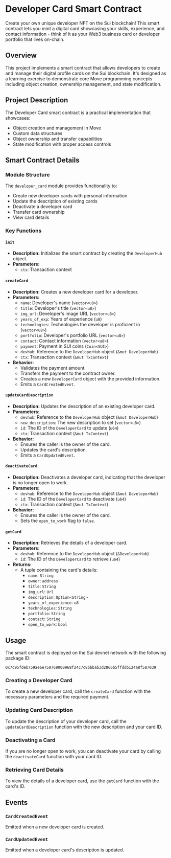 # Developer Card Smart Contract

Create your own unique developer NFT on the Sui blockchain! This smart contract lets you mint a digital card showcasing your skills, experience, and contact information - think of it as your Web3 business card or developer portfolio that lives on-chain.

## Overview

This project implements a smart contract that allows developers to create and manage their digital profile cards on the Sui blockchain. It's designed as a learning exercise to demonstrate core Move programming concepts including object creation, ownership management, and state modification.

## Project Description

The Developer Card smart contract is a practical implementation that showcases:

- Object creation and management in Move
- Custom data structures
- Object ownership and transfer capabilities
- State modification with proper access controls

## Smart Contract Details

### Module Structure

The `developer_card` module provides functionality to:

- Create new developer cards with personal information
- Update the description of existing cards
- Deactivate a developer card
- Transfer card ownership
- View card details

### Key Functions

#### `init`

- **Description:** Initializes the smart contract by creating the `DeveloperHub` object.
- **Parameters:**
  - `ctx`: Transaction context

#### `createCard`

- **Description:** Creates a new developer card for a developer.
- **Parameters:**
  - `name`: Developer's name (`vector<u8>`)
  - `title`: Developer's title (`vector<u8>`)
  - `img_url`: Developer's image URL (`vector<u8>`)
  - `years_of_exp`: Years of experience (`u8`)
  - `technologies`: Technologies the developer is proficient in (`vector<u8>`)
  - `portfolio`: Developer's portfolio URL (`vector<u8>`)
  - `contact`: Contact information (`vector<u8>`)
  - `payment`: Payment in SUI coins (`Coin<SUI>`)
  - `devhub`: Reference to the `DeveloperHub` object (`&mut DeveloperHub`)
  - `ctx`: Transaction context (`&mut TxContext`)
- **Behavior:**
  - Validates the payment amount.
  - Transfers the payment to the contract owner.
  - Creates a new `DeveloperCard` object with the provided information.
  - Emits a `CardCreatedEvent`.

#### `updateCardDescription`

- **Description:** Updates the description of an existing developer card.
- **Parameters:**
  - `devhub`: Reference to the `DeveloperHub` object (`&mut DeveloperHub`)
  - `new_description`: The new description to set (`vector<u8>`)
  - `id`: The ID of the `DeveloperCard` to update (`u64`)
  - `ctx`: Transaction context (`&mut TxContext`)
- **Behavior:**
  - Ensures the caller is the owner of the card.
  - Updates the card's description.
  - Emits a `CardUpdatedEvent`.

#### `deactivateCard`

- **Description:** Deactivates a developer card, indicating that the developer is no longer open to work.
- **Parameters:**
  - `devhub`: Reference to the `DeveloperHub` object (`&mut DeveloperHub`)
  - `id`: The ID of the `DeveloperCard` to deactivate (`u64`)
  - `ctx`: Transaction context (`&mut TxContext`)
- **Behavior:**
  - Ensures the caller is the owner of the card.
  - Sets the `open_to_work` flag to `false`.

#### `getCard`

- **Description:** Retrieves the details of a developer card.
- **Parameters:**
  - `devhub`: Reference to the `DeveloperHub` object (`&DeveloperHub`)
  - `id`: The ID of the `DeveloperCard` to retrieve (`u64`)
- **Returns:**
  - A tuple containing the card's details:
    - `name`: `String`
    - `owner`: `address`
    - `title`: `String`
    - `img_url`: `Url`
    - `description`: `Option<String>`
    - `years_of_experience`: `u8`
    - `technologies`: `String`
    - `portfolio`: `String`
    - `contact`: `String`
    - `open_to_work`: `bool`

## Usage

The smart contract is deployed on the Sui devnet network with the following package ID:

```
0x7c95fdeb759ae6e750769000968f24c7c8bbbab3d2866b5ffddb124a8f587039
```

### Creating a Developer Card

To create a new developer card, call the `createCard` function with the necessary parameters and the required payment.

### Updating Card Description

To update the description of your developer card, call the `updateCardDescription` function with the new description and your card ID.

### Deactivating a Card

If you are no longer open to work, you can deactivate your card by calling the `deactivateCard` function with your card ID.

### Retrieving Card Details

To view the details of a developer card, use the `getCard` function with the card's ID.

## Events

### `CardCreatedEvent`

Emitted when a new developer card is created.

### `CardUpdatedEvent`

Emitted when a developer card's description is updated.
